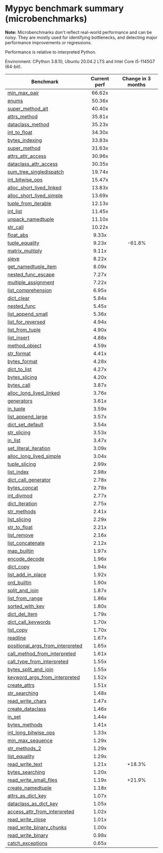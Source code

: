 # Mypyc benchmark summary (microbenchmarks)

**Note:** Microbenchmarks don't reflect real-world performance and can be noisy.
           They are mostly used for identifying bottlenecks, and detecting major performance
           improvements or regressions.

Performance is relative to interpreted Python.

Environment: CPython 3.8.10, Ubuntu 20.04.2 LTS and Intel Core i5-1145G7 (64-bit).

| Benchmark | Current perf | Change in 3 months |
| --- | :---: | :---: |
| [min_max_pair](benchmarks/min_max_pair.md) | 66.62x |  |
| [enums](benchmarks/enums.md) | 50.36x |  |
| [super_method_alt](benchmarks/super_method_alt.md) | 40.40x |  |
| [attrs_method](benchmarks/attrs_method.md) | 35.81x |  |
| [dataclass_method](benchmarks/dataclass_method.md) | 35.23x |  |
| [int_to_float](benchmarks/int_to_float.md) | 34.30x |  |
| [bytes_indexing](benchmarks/bytes_indexing.md) | 33.83x |  |
| [super_method](benchmarks/super_method.md) | 31.63x |  |
| [attrs_attr_access](benchmarks/attrs_attr_access.md) | 30.96x |  |
| [dataclass_attr_access](benchmarks/dataclass_attr_access.md) | 30.35x |  |
| [sum_tree_singledispatch](benchmarks/sum_tree_singledispatch.md) | 19.74x |  |
| [int_bitwise_ops](benchmarks/int_bitwise_ops.md) | 15.47x |  |
| [alloc_short_lived_linked](benchmarks/alloc_short_lived_linked.md) | 13.83x |  |
| [alloc_short_lived_simple](benchmarks/alloc_short_lived_simple.md) | 13.69x |  |
| [tuple_from_iterable](benchmarks/tuple_from_iterable.md) | 12.13x |  |
| [int_list](benchmarks/int_list.md) | 11.45x |  |
| [unpack_namedtuple](benchmarks/unpack_namedtuple.md) | 11.10x |  |
| [str_call](benchmarks/str_call.md) | 10.22x |  |
| [float_abs](benchmarks/float_abs.md) | 9.33x |  |
| [tuple_equality](benchmarks/tuple_equality.md) | 9.23x | -61.8% |
| [matrix_multiply](benchmarks/matrix_multiply.md) | 9.11x |  |
| [sieve](benchmarks/sieve.md) | 8.22x |  |
| [get_namedtuple_item](benchmarks/get_namedtuple_item.md) | 8.09x |  |
| [nested_func_escape](benchmarks/nested_func_escape.md) | 7.27x |  |
| [multiple_assignment](benchmarks/multiple_assignment.md) | 7.22x |  |
| [list_comprehension](benchmarks/list_comprehension.md) | 6.95x |  |
| [dict_clear](benchmarks/dict_clear.md) | 5.84x |  |
| [nested_func](benchmarks/nested_func.md) | 5.45x |  |
| [list_append_small](benchmarks/list_append_small.md) | 5.36x |  |
| [list_for_reversed](benchmarks/list_for_reversed.md) | 4.94x |  |
| [list_from_tuple](benchmarks/list_from_tuple.md) | 4.90x |  |
| [list_insert](benchmarks/list_insert.md) | 4.88x |  |
| [method_object](benchmarks/method_object.md) | 4.59x |  |
| [str_format](benchmarks/str_format.md) | 4.41x |  |
| [bytes_format](benchmarks/bytes_format.md) | 4.28x |  |
| [dict_to_list](benchmarks/dict_to_list.md) | 4.27x |  |
| [bytes_slicing](benchmarks/bytes_slicing.md) | 4.20x |  |
| [bytes_call](benchmarks/bytes_call.md) | 3.87x |  |
| [alloc_long_lived_linked](benchmarks/alloc_long_lived_linked.md) | 3.76x |  |
| [generators](benchmarks/generators.md) | 3.61x |  |
| [in_tuple](benchmarks/in_tuple.md) | 3.59x |  |
| [list_append_large](benchmarks/list_append_large.md) | 3.57x |  |
| [dict_set_default](benchmarks/dict_set_default.md) | 3.54x |  |
| [str_slicing](benchmarks/str_slicing.md) | 3.53x |  |
| [in_list](benchmarks/in_list.md) | 3.47x |  |
| [set_literal_iteration](benchmarks/set_literal_iteration.md) | 3.09x |  |
| [alloc_long_lived_simple](benchmarks/alloc_long_lived_simple.md) | 3.04x |  |
| [tuple_slicing](benchmarks/tuple_slicing.md) | 2.99x |  |
| [list_index](benchmarks/list_index.md) | 2.98x |  |
| [dict_call_generator](benchmarks/dict_call_generator.md) | 2.78x |  |
| [bytes_concat](benchmarks/bytes_concat.md) | 2.78x |  |
| [int_divmod](benchmarks/int_divmod.md) | 2.77x |  |
| [dict_iteration](benchmarks/dict_iteration.md) | 2.75x |  |
| [str_methods](benchmarks/str_methods.md) | 2.41x |  |
| [list_slicing](benchmarks/list_slicing.md) | 2.29x |  |
| [str_to_float](benchmarks/str_to_float.md) | 2.21x |  |
| [list_remove](benchmarks/list_remove.md) | 2.16x |  |
| [list_concatenate](benchmarks/list_concatenate.md) | 2.12x |  |
| [map_builtin](benchmarks/map_builtin.md) | 1.97x |  |
| [encode_decode](benchmarks/encode_decode.md) | 1.96x |  |
| [dict_copy](benchmarks/dict_copy.md) | 1.94x |  |
| [list_add_in_place](benchmarks/list_add_in_place.md) | 1.92x |  |
| [ord_builtin](benchmarks/ord_builtin.md) | 1.90x |  |
| [split_and_join](benchmarks/split_and_join.md) | 1.87x |  |
| [list_from_range](benchmarks/list_from_range.md) | 1.86x |  |
| [sorted_with_key](benchmarks/sorted_with_key.md) | 1.80x |  |
| [dict_del_item](benchmarks/dict_del_item.md) | 1.79x |  |
| [dict_call_keywords](benchmarks/dict_call_keywords.md) | 1.70x |  |
| [list_copy](benchmarks/list_copy.md) | 1.70x |  |
| [readline](benchmarks/readline.md) | 1.67x |  |
| [positional_args_from_interpreted](benchmarks/positional_args_from_interpreted.md) | 1.65x |  |
| [call_method_from_interpreted](benchmarks/call_method_from_interpreted.md) | 1.61x |  |
| [call_type_from_interpreted](benchmarks/call_type_from_interpreted.md) | 1.55x |  |
| [bytes_split_and_join](benchmarks/bytes_split_and_join.md) | 1.55x |  |
| [keyword_args_from_interpreted](benchmarks/keyword_args_from_interpreted.md) | 1.52x |  |
| [create_attrs](benchmarks/create_attrs.md) | 1.51x |  |
| [str_searching](benchmarks/str_searching.md) | 1.48x |  |
| [read_write_chars](benchmarks/read_write_chars.md) | 1.47x |  |
| [create_dataclass](benchmarks/create_dataclass.md) | 1.46x |  |
| [in_set](benchmarks/in_set.md) | 1.44x |  |
| [bytes_methods](benchmarks/bytes_methods.md) | 1.41x |  |
| [int_long_bitwise_ops](benchmarks/int_long_bitwise_ops.md) | 1.33x |  |
| [min_max_sequence](benchmarks/min_max_sequence.md) | 1.29x |  |
| [str_methods_2](benchmarks/str_methods_2.md) | 1.29x |  |
| [list_equality](benchmarks/list_equality.md) | 1.29x |  |
| [read_write_text](benchmarks/read_write_text.md) | 1.21x | +18.3% |
| [bytes_searching](benchmarks/bytes_searching.md) | 1.20x |  |
| [read_write_small_files](benchmarks/read_write_small_files.md) | 1.19x | +21.9% |
| [create_namedtuple](benchmarks/create_namedtuple.md) | 1.18x |  |
| [attrs_as_dict_key](benchmarks/attrs_as_dict_key.md) | 1.07x |  |
| [dataclass_as_dict_key](benchmarks/dataclass_as_dict_key.md) | 1.05x |  |
| [access_attr_from_interpreted](benchmarks/access_attr_from_interpreted.md) | 1.02x |  |
| [read_write_close](benchmarks/read_write_close.md) | 1.01x |  |
| [read_write_binary_chunks](benchmarks/read_write_binary_chunks.md) | 1.00x |  |
| [read_write_binary](benchmarks/read_write_binary.md) | 0.98x |  |
| [catch_exceptions](benchmarks/catch_exceptions.md) | 0.65x |  |
